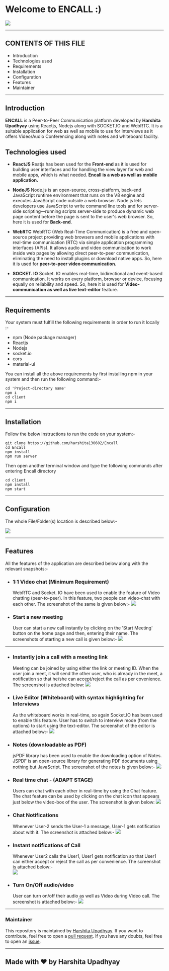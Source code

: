 # Welcome to ENCALL :)

![](https://i.imgur.com/bcU6nYd.png)


---


## CONTENTS OF THIS FILE
* Introduction
* Technologies used
* Requirements
* Installation
* Configuration
* Features
* Maintainer
---



## Introduction
**ENCALL** is a Peer-to-Peer Communication platform developed by **Harshita Upadhyay** using Reactjs, Nodejs along with SOCKET.IO and WebRTC. It is a suitable application for web as well as mobile to use for Interviews as it offers Video/Audio Conferencing along with notes and whiteboard facility.


## Technologies used

* **ReactJS** 
Reatjs has been used for the **Front-end** as it is used for building user interfaces and for handling the view layer for web and mobile apps, which is what needed. **Encall is a web as well as mobile application.**

* **NodeJS**
Node.js is an open-source, cross-platform, back-end JavaScript runtime environment that runs on the V8 engine and executes JavaScript code outside a web browser. Node.js lets developers use JavaScript to write command line tools and for server-side scripting—running scripts server-side to produce dynamic web page content before the page is sent to the user's web browser. So, here it is used for **Back-end**.

* **WebRTC**
WebRTC (Web Real-Time Communication) is a free and open-source project providing web browsers and mobile applications with real-time communication (RTC) via simple application programming interfaces (APIs). It allows audio and video communication to work inside web pages by allowing direct peer-to-peer communication, eliminating the need to install plugins or download native apps. So, here it is used for **peer-to-peer video communication**.
* **SOCKET. IO**
Socket. IO enables real-time, bidirectional and event-based communication. It works on every platform, browser or device, focusing equally on reliability and speed. So, here it is used for **Video-communication as well as live text-editor** feature.    
---

## Requirements
   Your system must fulfill the following requirements in order to run it locally :- 
   * npm (Node package manager)
   * Reactjs
   * Nodejs
   * socket.io
   * cors
   * material-ui
   
You can install all the above requirements by first installing npm in your system and then run the following command:-
```
cd 'Project-directory name'
npm i
cd client
npm i
```


---

 ## Installation
   Follow the below instructions to run the code on your system:-
```
git clone https://github.com/harshita130602/Encall
cd Encall
npm install
npm run server
```
Then open another terminal window and type the following commands after entering Encall directory
```
cd client
npm install
npm start
```


---

 ## Configuration
 The whole File/Folder(s) location is described below:-
 
![](https://i.imgur.com/OieKUo5.png)


---

## Features
All the features of the application are described below along with the relevant snapshots:-
* ### 1:1 Video chat (Minimum Requirement)
    WebRTC and Socket. IO have been used to enable the feature of Video chatting (peer-to-peer). In this feature, two people can video-chat with each other. The screenshot of the same is given below:-
    ![](https://i.imgur.com/QKS7AQv.png)

* ### Start a new meeting
    User can start a new call instantly by clicking on the 'Start Meeting' button on the home page and then, entering their name. The screenshots of starting a new call is given below:-
    ![](https://i.imgur.com/2Dai3i8.png)



---




* ### Instantly join a call with a meeting link
    Meeting can be joined by using either the link or meeting ID. When the user join a meet, it will send the other user, who is already in the meet, a notification so that he/she can accept/reject the call as per covenience. The screenshot is attached below:
    ![](https://i.imgur.com/0LGi5ls.png)


* ### Live Editor (Whiteboard) with syntax highlighting for Interviews
    As the whiteboard works in real-time, so again Socket.IO has been used to enable this feature. User has to switch to interview mode (from the options) to start using the text-editor. The screenshot of the editor is attached below:-
    ![](https://i.imgur.com/y0kbRhp.png)

* ### Notes (downloadable as PDF) 
    jsPDF library has been used to enable the downloading option of Notes. JSPDF is an open-source library for generating PDF documents using nothing but JavaScript. The screenshot of the notes is given below:-
    ![](https://i.imgur.com/DAQcDkk.png)

* ### Real time chat - (ADAPT STAGE)
    Users can chat with each other in real-time by using the Chat feature. The chat feature can be used by clicking on the chat icon that appears just below the video-box of the user. The screenshot is given below:
    ![](https://i.imgur.com/PmES7bY.png)

* ### Chat Notifications
    Whenever User-2 sends the User-1 a message, User-1 gets notification about with it. The screenshot is attached below:- 
    ![](https://i.imgur.com/rCHgQQK.png)


* ### Instant notifications of Call
    Whenever User2 calls the User1, User1 gets notification so that User1 can either accept or reject the call as per convenience. The screenshot is attached below:-  
    ![](https://i.imgur.com/I53FIs0.png)

* ### Turn On/Off audio/video
    User can turn on/off their audio as well as Video during Video call. The screenshot is attached below:-
    ![](https://i.imgur.com/SVz06PU.png)

---

### Maintainer

This repository is maintained by [Harshita Upadhyay](https://github.com/harshita130602). If you want to contribute, feel free to open a [pull request](https://github.com/harshita130602/Encall/pulls). If you have any doubts, feel free to open an [issue](https://github.com/harshita130602/Encall/issues).


---

## Made with :hearts: by Harshita Upadhyay